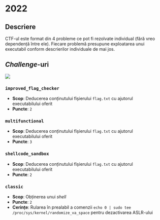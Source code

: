 # 2022

## Descriere

CTF-ul este format din 4 probleme ce pot fi rezolvate individual (fără vreo dependență între ele). Fiecare problemă presupune exploatarea unui executabil conform descrierilor individuale de mai jos.

## *Challenge*-uri

<a href="https://github.com/iosifache/BinExpLabs/releases/download/v1.5/2022.zip">
    <img src="https://img.shields.io/badge/Release%20cu%20Fișierele%20Necesare-Descarcă-blue?style=for-the-badge&logo=github"/>
</a>

### `improved_flag_checker`

- **Scop**: Deducerea conținutului fișierului `flag.txt` cu ajutorul executabilului oferit
- **Puncte**: `2`

### `multifunctional`

- **Scop**: Deducerea conținutului fișierului `flag.txt` cu ajutorul executabilului oferit
- **Puncte**: `3`

### `shellcode_sandbox`

- **Scop**: Deducerea conținutului fișierului `flag.txt` cu ajutorul executabilului oferit
- **Puncte**: `2`

### `classic`

- **Scop**: Obținerea unui *shell*
- **Puncte**: `2`
- **Cerințe**: Rularea în prealabil a comenzii `echo 0 | sudo tee /proc/sys/kernel/randomize_va_space` pentru dezactivarea ASLR-ului

